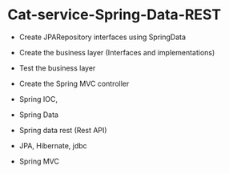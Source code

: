 # Cat-service-Spring-Data-REST
- Create JPARepository interfaces using SpringData
- Create the business layer (Interfaces and implementations)
- Test the business layer
- Create the Spring MVC controller

 - Spring IOC,
 - Spring Data
 - Spring data rest (Rest API)
 - JPA, Hibernate, jdbc
 - Spring MVC
